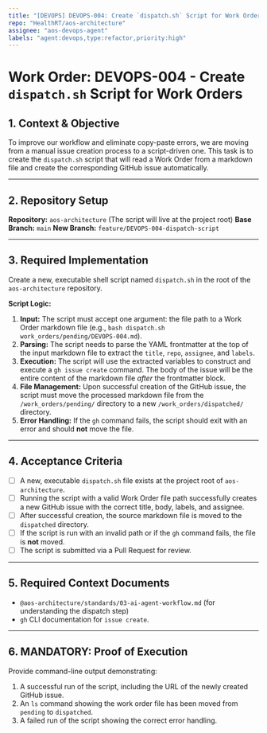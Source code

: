 ```yaml
---
title: "[DEVOPS] DEVOPS-004: Create `dispatch.sh` Script for Work Orders"
repo: "HealthRT/aos-architecture"
assignee: "aos-devops-agent"
labels: "agent:devops,type:refactor,priority:high"
---
```

# Work Order: DEVOPS-004 - Create `dispatch.sh` Script for Work Orders

## 1. Context & Objective

To improve our workflow and eliminate copy-paste errors, we are moving from a manual issue creation process to a script-driven one. This task is to create the `dispatch.sh` script that will read a Work Order from a markdown file and create the corresponding GitHub issue automatically.

---

## 2. Repository Setup

**Repository:** `aos-architecture` (The script will live at the project root)
**Base Branch:** `main`
**New Branch:** `feature/DEVOPS-004-dispatch-script`

---

## 3. Required Implementation

Create a new, executable shell script named `dispatch.sh` in the root of the `aos-architecture` repository.

**Script Logic:**

1.  **Input:** The script must accept one argument: the file path to a Work Order markdown file (e.g., `bash dispatch.sh work_orders/pending/DEVOPS-004.md`).
2.  **Parsing:** The script needs to parse the YAML frontmatter at the top of the input markdown file to extract the `title`, `repo`, `assignee`, and `labels`.
3.  **Execution:** The script will use the extracted variables to construct and execute a `gh issue create` command. The body of the issue will be the entire content of the markdown file *after* the frontmatter block.
4.  **File Management:** Upon successful creation of the GitHub issue, the script must move the processed markdown file from the `/work_orders/pending/` directory to a new `/work_orders/dispatched/` directory.
5.  **Error Handling:** If the `gh` command fails, the script should exit with an error and should **not** move the file.

---

## 4. Acceptance Criteria

- [ ] A new, executable `dispatch.sh` file exists at the project root of `aos-architecture`.
- [ ] Running the script with a valid Work Order file path successfully creates a new GitHub issue with the correct title, body, labels, and assignee.
- [ ] After successful creation, the source markdown file is moved to the `dispatched` directory.
- [ ] If the script is run with an invalid path or if the `gh` command fails, the file is **not** moved.
- [ ] The script is submitted via a Pull Request for review.

---

## 5. Required Context Documents

- `@aos-architecture/standards/03-ai-agent-workflow.md` (for understanding the dispatch step)
- `gh` CLI documentation for `issue create`.

---

## 6. MANDATORY: Proof of Execution

Provide command-line output demonstrating:
1.  A successful run of the script, including the URL of the newly created GitHub issue.
2.  An `ls` command showing the work order file has been moved from `pending` to `dispatched`.
3.  A failed run of the script showing the correct error handling.
